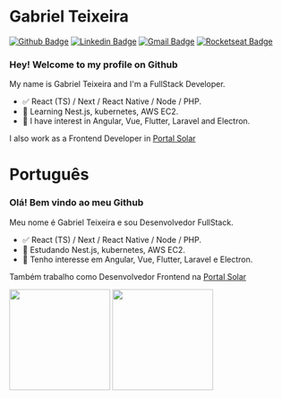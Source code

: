 # Gabriel Teixeira 

[![Github Badge](https://img.shields.io/badge/-Github-000?style=flat-square&logo=Github&logoColor=white&link=https://github.com/gabriel-nt)](https://github.com/gabriel-nt)
[![Linkedin Badge](https://img.shields.io/badge/-LinkedIn-blue?style=flat-square&logo=Linkedin&logoColor=white&link=https://www.linkedin.com/in/gabriel-nt/)](https://www.linkedin.com/in/gabriel-nt/)
[![Gmail Badge](https://img.shields.io/badge/-Gmail-c14438?style=flat-square&logo=Gmail&logoColor=white&link=mailto:gabrielnt.dev@gmail.com)](mailto:gabrielnt.dev@gmail.com)
[![Rocketseat Badge](https://img.shields.io/badge/Rocketseat-8257e5?style=flat-square&link=https://app.rocketseat.com.br/me/gabriel-nt)](https://app.rocketseat.com.br/me/gabriel-nt)

### Hey! Welcome to my profile on Github

My name is Gabriel Teixeira and I'm a FullStack Developer.

- ✅ React (TS) / Next / React Native / Node / PHP.
- 📕 Learning Nest.js, kubernetes, AWS EC2.
- 📖 I have interest in Angular, Vue, Flutter, Laravel and Electron.

I also work as a Frontend Developer in [Portal Solar](https://www.linkedin.com/company/portal-solar/)

# Português
### Olá! Bem vindo ao meu Github

Meu nome é Gabriel Teixeira e sou Desenvolvedor FullStack.

- ✅ React (TS) / Next / React Native / Node / PHP.
- 📕 Estudando Nest.js, kubernetes, AWS EC2.
- 📖 Tenho interesse em Angular, Vue, Flutter, Laravel e Electron.

Também trabalho como Desenvolvedor Frontend na [Portal Solar](https://www.linkedin.com/company/portal-solar/)

<div>
  <img height='180em' src="https://github-readme-stats.vercel.app/api?username=gabriel-nt&theme=light&show_icons=true" />
  <img height='180em' src='https://github-readme-stats.vercel.app/api/top-langs/?username=gabriel-nt&layout=compact&theme=light' />
</div>
